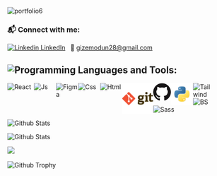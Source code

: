 ![portfolio6](https://user-images.githubusercontent.com/85316264/211220422-3a6f03bd-8806-49c9-9b27-61bf99016833.gif)




### 📬 Connect with me: 

[![Linkedin](https://i.stack.imgur.com/gVE0j.png) LinkedIn](https://www.linkedin.com/in/gizem-%C3%B6d%C3%BCn-3aa3b9212/)
&nbsp;
📧 gizemodun28@gmail.com
<br>


## <img alt='Programming' width='40px' src='https://user-images.githubusercontent.com/85316264/211221501-00359fe0-ef5c-4337-862a-5fd318a931c5.png'/>   Languages and Tools:
<img align="left" alt="React" width="60px" src="https://img.icons8.com/bubbles/50/000000/react.png"/>
<img align="left" alt="Js" width="50px" src="https://user-images.githubusercontent.com/85316264/211220728-180c3914-5cb1-46d4-850f-d0db93942912.png"/>
<img align="left" alt="Figma" width="50px"  src="https://user-images.githubusercontent.com/85316264/211220672-278855c5-a86a-4d95-a78f-a7fb9db8e052.png"/>
<img align="left" alt="Css" width="50px" src="https://img.icons8.com/color/48/000000/css3.png"/>
<img align="left" alt="Html" width="50px" src="https://user-images.githubusercontent.com/85316264/211220780-95a022c3-b74f-4a39-803f-c76697e17ea6.png"/>
<img align="left" alt="Git" width="70px" src="https://raw.githubusercontent.com/github/explore/80688e429a7d4ef2fca1e82350fe8e3517d3494d/topics/git/git.png" />
<img align="left" alt="GitHub" width="40px" src="https://raw.githubusercontent.com/github/explore/78df643247d429f6cc873026c0622819ad797942/topics/github/github.png" />
<img align="left" alt="Python" width="50px" src="https://raw.githubusercontent.com/github/explore/cebd63002168a05a6a642f309227eefeccd92950/topics/python/python.png" />
<img align="left" alt="Tailwind" width="50px"  src="https://user-images.githubusercontent.com/85316264/211220849-3633a480-440b-4c87-95cb-34ca91c38455.png"/>
<img align="left" alt="BS" width="50px" src="https://img.icons8.com/color/48/000000/bootstrap.png"/>
<img align="left" alt="Sass" width="50px"  src="https://img.icons8.com/color/48/000000/sass.png"/>

<br>
<br>
<br>
<br>


![Github Stats](http://github-profile-summary-cards.vercel.app/api/cards/profile-details?username=gizem28&theme=tokyonight)

![Github Stats](http://github-profile-summary-cards.vercel.app/api/cards/most-commit-language?username=gizem28&theme=tokyonight)

<img src="https://komarev.com/ghpvc/?username=gizem28"/>

![Github Trophy](https://github-profile-trophy.vercel.app/?username=gizem28&theme=tokyonight)
